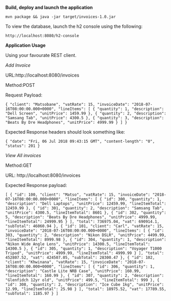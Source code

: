
**Build, deploy and launch the application**


`mvn package && java -jar target/invoices-1.0.jar`


To view the database, launch the h2 console using the following:

`http://localhost:8080/h2-console`


**Application Usage**

Using your favourate REST client.

_Add Invoice_  

URL:http://localhost:8080/invoices

Method:POST 

Request Payload:

`{
     "client": "Matsobane",
     "vatRate": 15,
     "invoiceDate": "2018-07-16T08:00:00.000+0000",
     "lineItems": [
       {
         "quantity": 1,
         "description": "Dell Screen",
         "unitPrice": 1459.99
       },
       {
         "quantity": 2,
         "description": "Samsang Tab",
         "unitPrice": 4300.5
       },
       {
         "quantity": 3,
         "description": "Beats By Dre Headphones",
         "unitPrice": 4999.99
       }
     ]
   }
   `
   
Expected Response headers should look something like: 

`{
   "date": "Fri, 06 Jul 2018 09:43:15 GMT",
   "content-length": "0",
   "status": 201
 }`
 
 
 _View All invoices_ 
 
 Method:GET 
 
 URL: http://localhost:8080/invoices
 
 Expected Response payload:
 
 `[
    {
      "id": 100,
      "client": "Matso",
      "vatRate": 15,
      "invoiceDate": "2018-07-16T08:00:00.000+0000",
      "lineItems": [
        {
          "id": 300,
          "quantity": 1,
          "description": "Dell Laptops",
          "unitPrice": 12459.99,
          "lineItemTotal": 12459.99
        },
        {
          "id": 301,
          "quantity": 2,
          "description": "Samsang Tab",
          "unitPrice": 4300.5,
          "lineItemTotal": 8601
        },
        {
          "id": 302,
          "quantity": 5,
          "description": "Beats By Dre Headphones",
          "unitPrice": 4999.99,
          "lineItemTotal": 24999.95
        }
      ],
      "total": 736975.04,
      "vat": 690914.1,
      "subTotal": 46060.94
    },
    {
      "id": 101,
      "client": "Carl",
      "vatRate": 15,
      "invoiceDate": "2018-07-16T08:00:00.000+0000",
      "lineItems": [
        {
          "id": 303,
          "quantity": 2,
          "description": "Nikon DSLR",
          "unitPrice": 4499.99,
          "lineItemTotal": 8999.98
        },
        {
          "id": 304,
          "quantity": 1,
          "description": "Nikon Wide Angle Lens",
          "unitPrice": 14300.5,
          "lineItemTotal": 14300.5
        },
        {
          "id": 305,
          "quantity": 1,
          "description": "Voyager T1000 Tripod",
          "unitPrice": 4999.99,
          "lineItemTotal": 4999.99
        }
      ],
      "total": 452807.52,
      "vat": 424507.05,
      "subTotal": 28300.47
    },
    {
      "id": 102,
      "client": "Khwinana",
      "vatRate": 15,
      "invoiceDate": "2018-07-16T08:00:00.000+0000",
      "lineItems": [
        {
          "id": 306,
          "quantity": 1,
          "description": "Castle Lite NRB Case",
          "unitPrice": 160.99,
          "lineItemTotal": 160.99
        },
        {
          "id": 307,
          "quantity": 2,
          "description": "Glenfidch 12yr old",
          "unitPrice": 499.5,
          "lineItemTotal": 999
        },
        {
          "id": 308,
          "quantity": 2,
          "description": "Ice Cube 1kg",
          "unitPrice": 12.99,
          "lineItemTotal": 25.98
        }
      ],
      "total": 18975.52,
      "vat": 17789.55,
      "subTotal": 1185.97
    }
  ]`